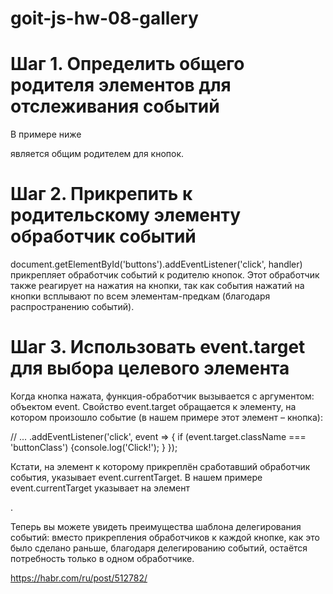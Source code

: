 # goit-js-hw-08-gallery

# Шаг 1. Определить общего родителя элементов для отслеживания событий

В примере ниже <div id="buttons"> является общим родителем для кнопок.

# Шаг 2. Прикрепить к родительскому элементу обработчик событий
  
document.getElementById('buttons').addEventListener('click', handler) прикрепляет обработчик событий
к родителю кнопок. Этот обработчик также реагирует на нажатия на кнопки, так как события нажатий на
кнопки всплывают по всем элементам-предкам (благодаря распространению событий).

# Шаг 3. Использовать event.target для выбора целевого элемента
  
Когда кнопка нажата, функция-обработчик вызывается с аргументом: объектом event. Свойство event.target обращается к
элементу, на котором произошло событие (в нашем примере этот элемент – кнопка):

  // ... .addEventListener('click', event => { if (event.target.className === 'buttonClass') {console.log('Click!'); } });

Кстати, на элемент к которому прикреплён сработавший обработчик события, указывает
event.currentTarget. В нашем примере event.currentTarget указывает на элемент <div id="buttons">.

Теперь вы можете увидеть преимущества шаблона делегирования событий: вместо прикрепления
обработчиков к каждой кнопке, как это было сделано раньше, благодаря делегированию событий, остаётся
потребность только в одном обработчике.

https://habr.com/ru/post/512782/
